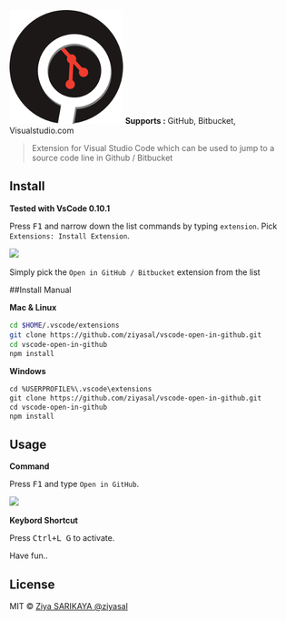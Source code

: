 ![vscode-open-in-github](images/icon_200.png?raw=true "Open in GitHub / Bitbucket / visualstudio.com")
**Supports :** GitHub, Bitbucket, Visualstudio.com

> Extension for Visual Studio Code which can be used to jump to a source code line in Github / Bitbucket

## Install

**Tested with VsCode 0.10.1**  

Press <kbd>F1</kbd> and narrow down the list commands by typing `extension`. Pick `Extensions: Install Extension`.

![](https://raw.githubusercontent.com/ziyasal/vscode-open-in-github/master/screenshots/install.png)

Simply pick the `Open in GitHub / Bitbucket` extension from the list

##Install Manual

**Mac & Linux**
```sh
cd $HOME/.vscode/extensions
git clone https://github.com/ziyasal/vscode-open-in-github.git
cd vscode-open-in-github
npm install
```

**Windows**
```
cd %USERPROFILE%\.vscode\extensions
git clone https://github.com/ziyasal/vscode-open-in-github.git
cd vscode-open-in-github
npm install
```

## Usage

**Command**  

Press <kbd>F1</kbd> and type `Open in GitHub`.

![](https://raw.githubusercontent.com/ziyasal/vscode-open-in-github/master/screenshots/open-in-github.png)


**Keybord Shortcut**  

 Press <kbd>Ctrl+L G</kbd> to activate.

Have fun..

## License

MIT © [Ziya SARIKAYA @ziyasal](https://github.com/ziyasal)
